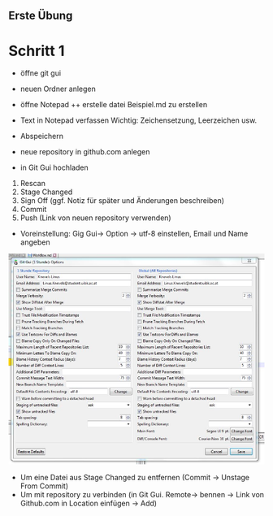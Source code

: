 ## Erste Übung

# Schritt 1

* öffne git gui
* neuen Ordner anlegen
* öffne Notepad ++ erstelle datei Beispiel.md zu erstellen
* Text in Notepad verfassen Wichtig: Zeichensetzung, Leerzeichen usw.
* Abspeichern

* neue repository in github.com anlegen
* in Git Gui hochladen 


1. Rescan
1. Stage Changed
1. Sign Off (ggf. Notiz für später und Änderungen beschreiben)
1. Commit
1. Push (Link von neuen repository verwenden)


* Voreinstellung: Gig Gui-> Option -> utf-8 einstellen, Email und Name angeben

![Einstellung](Unbenannt.JPG)


* Um eine Datei aus Stage Changed zu entfernen (Commit -> Unstage From Commit)
* Um mit repository zu verbinden (in Git Gui. Remote-> bennen -> Link von Github.com in Location einfügen -> Add)